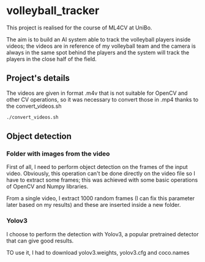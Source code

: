 # volleyball_tracker

This project is realised for the course of ML4CV at UniBo. 

The aim is to build an AI system able to track the volleyball players inside videos; the videos are in reference of my volleyball team and the camera is always in the same spot behind the players and the system will track the players in the close half of the field.

## Project's details
The videos are given in format .m4v that is not suitable for OpenCV and other CV operations, so it was necessary to convert those in .mp4 thanks to the convert_videos.sh 
```bash
./convert_videos.sh
```

## Object detection
### Folder with images from the video
First of all, I need to perform object detection on the frames of the input video. Obviously, this operation can't be done directly on the video file so I have to extract some frames; this was achieved with some basic operations of OpenCV and Numpy libraries.

From a single video, I extract 1000 random frames (I can fix this parameter later based on my results) and these are inserted inside a new folder.

### Yolov3
I choose to perform the detection with Yolov3, a popular pretrained detector that can give good results. 

TO use it, I had to download yolov3.weights, yolov3.cfg and coco.names
